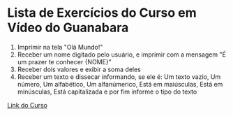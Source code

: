 # Lista de Exercícios do Curso em Vídeo do Guanabara

1. Imprimir na tela "Olá Mundo!"
2. Receber um nome digitado pelo usuário, e imprimir com a mensagem "É um prazer te conhecer {NOME}"
3. Receber dois valores e exibir a soma deles
4. Receber um texto e dissecar informando, se ele é: Um texto vazio, Um número, Um alfabético, Um alfanúmerico, Está em maiúsculas, Está em minúsculas, Está capitalizada e por fim informe o tipo do texto

[Link do Curso](https://www.youtube.com/watch?v=tHYxjJxtJko&list=PLvE-ZAFRgX8hnECDn1v9HNTI71veL3oW0&index=1)